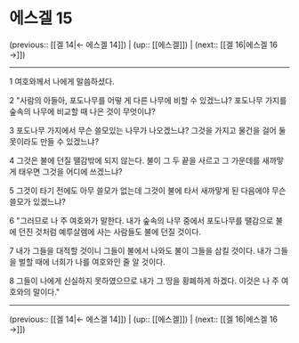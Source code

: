 # 에스겔 15

(previous:: [[겔 14|← 에스겔 14]]) | (up:: [[에스겔]]) | (next:: [[겔 16|에스겔 16 →]])

***




1 
여호와께서 나에게 말씀하셨다. 



2 
"사람의 아들아, 포도나무를 어떻 게 다른 나무에 비할 수 있겠느냐? 포도나무 가지를 숲속의 나무에 비교할 때 나은 것이 무엇이냐? 



3 
포도나무 가지에서 무슨 쓸모있는 나무가 나오겠느냐? 그것을 가지고 물건을 걸어 둘 못이라도 만들 수 있겠느냐? 



4 
그것은 불에 던질 땔감밖에 되지 않는다. 불이 그 두 끝을 사르고 그 가운데를 새까맣게 태우면 그것을 어디에 쓰겠느냐? 



5 
그것이 타기 전에도 아무 쓸모가 없는데 그것이 불에 타서 새까맣게 된 다음에야 무슨 쓸모가 있겠느냐? 



6 
"그러므로 나 주 여호와가 말한다. 내가 숲속의 나무 중에서 포도나무를 땔감으로 불에 던진 것처럼 예루살렘에 사는 사람들도 불에 던질 것이다. 



7 
내가 그들을 대적할 것이니 그들이 불에서 나와도 불이 그들을 삼킬 것이다. 내가 그들을 벌할 때에 너희가 나를 여호와인 줄 알 것이다. 



8 
그들이 나에게 신실하지 못하였으므로 내가 그 땅을 황폐하게 하겠다. 이것은 나 주 여호와의 말이다."

***

(previous:: [[겔 14|← 에스겔 14]]) | (up:: [[에스겔]]) | (next:: [[겔 16|에스겔 16 →]])
